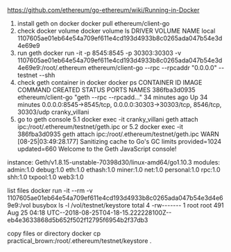 https://github.com/ethereum/go-ethereum/wiki/Running-in-Docker

1. install geth on docker
docker pull ethereum/client-go
2. check docker volume
docker volume ls
DRIVER              VOLUME NAME
local               1107605ae01eb64e54a709ef611e4cd193d4933b8c0265ada047b54e3d4e69e9
3. run geth
docker run -it -p 8545:8545 -p 30303:30303 -v 1107605ae01eb64e54a709ef611e4cd193d4933b8c0265ada047b54e3d4e69e9:/root/.ethereum ethereum/client-go --rpc --rpcaddr "0.0.0.0" --testnet --shh
4. check geth container in docker
docker ps
CONTAINER ID        IMAGE                COMMAND                  CREATED             STATUS              PORTS                                                                   NAMES
386fba3d0935        ethereum/client-go   "geth --rpc --rpcadd…"   34 minutes ago      Up 34 minutes       0.0.0.0:8545->8545/tcp, 0.0.0.0:30303->30303/tcp, 8546/tcp, 30303/udp   cranky_villani
5. go to geth console
5.1 docker exec -it cranky_villani  geth attach ipc:/root/.ethereum/testnet/geth.ipc
or
5.2 docker exec -it 386fba3d0935  geth attach ipc:/root/.ethereum/testnet/geth.ipc
WARN [08-25|03:49:28.177] Sanitizing cache to Go's GC limits       provided=1024 updated=660
Welcome to the Geth JavaScript console!

instance: Geth/v1.8.15-unstable-70398d30/linux-amd64/go1.10.3
 modules: admin:1.0 debug:1.0 eth:1.0 ethash:1.0 miner:1.0 net:1.0 personal:1.0 rpc:1.0 shh:1.0 txpool:1.0 web3:1.0

>

list files
docker run -it --rm -v 1107605ae01eb64e54a709ef611e4cd193d4933b8c0265ada047b54e3d4e69e9:/vol busybox ls -l /vol/testnet/keystore
total 4
-rw-------    1 root     root           491 Aug 25 04:18 UTC--2018-08-25T04-18-15.222228100Z--eb4e3633868d5b652f502f12795f6954b2f37db3

copy files or directory
docker cp practical_brown:/root/.ethereum/testnet/keystore .
